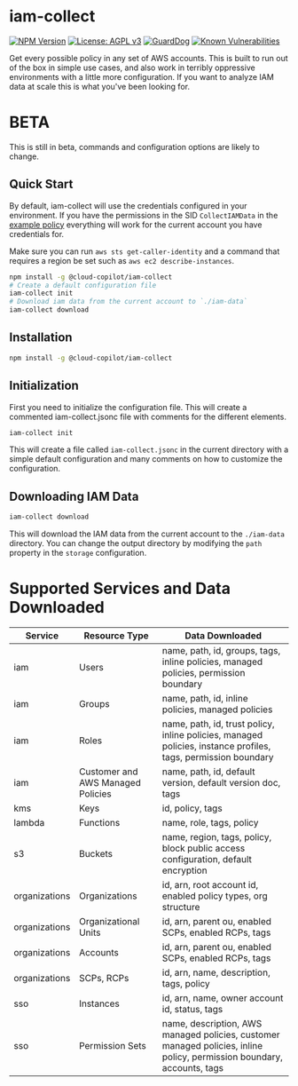 # iam-collect

[![NPM Version](https://img.shields.io/npm/v/@cloud-copilot/iam-collect.svg?logo=nodedotjs)](https://www.npmjs.com/package/@cloud-copilot/iam-collect) [![License: AGPL v3](https://img.shields.io/github/license/cloud-copilot/iam-collect)](LICENSE.txt) [![GuardDog](https://github.com/cloud-copilot/iam-collect/actions/workflows/guarddog.yml/badge.svg)](https://github.com/cloud-copilot/iam-collect/actions/workflows/guarddog.yml) [![Known Vulnerabilities](https://snyk.io/test/github/cloud-copilot/iam-collect/badge.svg?targetFile=package.json&style=flat-square)](https://snyk.io/test/github/cloud-copilot/iam-collect?targetFile=package.json)

Get every possible policy in any set of AWS accounts. This is built to run out of the box in simple use cases, and also work in terribly oppressive environments with a little more configuration. If you want to analyze IAM data at scale this is what you've been looking for.

# BETA

This is still in beta, commands and configuration options are likely to change.

## Quick Start

By default, iam-collect will use the credentials configured in your environment. If you have the permissions in the SID `CollectIAMData` in the [example policy](src/aws/collect-policy.json) everything will work for the current account you have credentials for.

Make sure you can run `aws sts get-caller-identity` and a command that requires a region be set such as `aws ec2 describe-instances`.

```bash
npm install -g @cloud-copilot/iam-collect
# Create a default configuration file
iam-collect init
# Download iam data from the current account to `./iam-data`
iam-collect download
```

## Installation

```bash
npm install -g @cloud-copilot/iam-collect
```

## Initialization

First you need to initialize the configuration file. This will create a commented iam-collect.jsonc file with comments for the different elements.

```bash
iam-collect init
```

This will create a file called `iam-collect.jsonc` in the current directory with a simple default configuration and many comments on how to customize the configuration.

## Downloading IAM Data

```bash
iam-collect download
```

This will download the IAM data from the current account to the `./iam-data` directory. You can change the output directory by modifying the `path` property in the `storage` configuration.

# Supported Services and Data Downloaded

| Service       | Resource Type                     | Data Downloaded                                                                                                        |
| ------------- | --------------------------------- | ---------------------------------------------------------------------------------------------------------------------- |
| iam           | Users                             | name, path, id, groups, tags, inline policies, managed policies, permission boundary                                   |
| iam           | Groups                            | name, path, id, inline policies, managed policies                                                                      |
| iam           | Roles                             | name, path, id, trust policy, inline policies, managed policies, instance profiles, tags, permission boundary          |
| iam           | Customer and AWS Managed Policies | name, path, id, default version, default version doc, tags                                                             |
| kms           | Keys                              | id, policy, tags                                                                                                       |
| lambda        | Functions                         | name, role, tags, policy                                                                                               |
| s3            | Buckets                           | name, region, tags, policy, block public access configuration, default encryption                                      |
| organizations | Organizations                     | id, arn, root account id, enabled policy types, org structure                                                          |
| organizations | Organizational Units              | id, arn, parent ou, enabled SCPs, enabled RCPs, tags                                                                   |
| organizations | Accounts                          | id, arn, parent ou, enabled SCPs, enabled RCPs, tags                                                                   |
| organizations | SCPs, RCPs                        | id, arn, name, description, tags, policy                                                                               |
| sso           | Instances                         | id, arn, name, owner account id, status, tags                                                                          |
| sso           | Permission Sets                   | name, description, AWS managed policies, customer managed policies, inline policy, permission boundary, accounts, tags |
